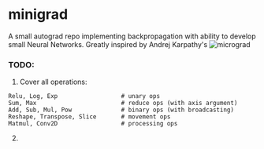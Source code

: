 # minigrad
A small autograd repo implementing backpropagation with ability to develop small Neural Networks. Greatly inspired by Andrej Karpathy's  ![micrograd](https://github.com/karpathy/micrograd)


### TODO:

1) Cover all operations:
```
Relu, Log, Exp                  # unary ops
Sum, Max                        # reduce ops (with axis argument)
Add, Sub, Mul, Pow              # binary ops (with broadcasting)
Reshape, Transpose, Slice       # movement ops
Matmul, Conv2D                  # processing ops
```

2)